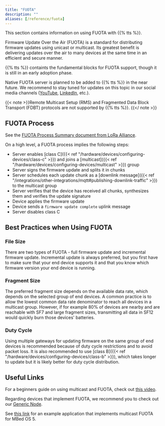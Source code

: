 ```yaml
---
title: "FUOTA"
description: ""
aliases: [/reference/fuota]
---
```


This section contains information on using FUOTA with {{% tts %}}.

<!--more-->

Firmware Update Over the Air (FUOTA) is a standard for distributing firmware updates using unicast or multicast. Its greatest benefit is delivering updates over the air to many devices at the same time in an efficient and secure manner.

{{% tts %}} containts the fundamental blocks for FUOTA support, though it is still in an early adoption phase.

Native FUOTA server is planned to be added to {{% tts %}} in the near future. We recommend to stay tuned for updates on this topic in our social media channels ([YouTube](https://www.youtube.com/c/TheThingsNetworkCommunity), [LinkedIn](https://www.linkedin.com/company/the-things-network/), etc.).

{{< note >}}Remote Multicast Setup (RMS) and Fragmented Data Block Transport (FDBT) protocols are not supported by {{% tts %}}. {{</ note >}}

## FUOTA Process

See the [FUOTA Process Summary document from LoRa Alliance](https://lora-alliance.org/wp-content/uploads/2020/11/tr002-fuota_process_summary-v1.0.0.pdf).

On a high level, a FUOTA process implies the following steps:

- Server enables [class C]({{< ref "/hardware/devices/configuring-devices/class-c" >}}) and joins a [multicast]({{< ref "/hardware/devices/configuring-devices/multicast" >}}) group
- Server signs the firmware update and splits it in chunks
- Server schedules each update chunk as a [downlink message]({{< ref "/integrations/other-integrations/mqtt#publishing-downlink-traffic" >}}) to the multicast group
- Server verifies that the device has received all chunks, synthesizes them and verifies the update signature
- Device applies the firmware update
- Device sends a `firmware update complete` uplink message
- Server disables class C

## Best Practices when Using FUOTA

### File Size

There are two types of FUOTA - full firmware update and incremental firmware update. Incremental update is always preferred, but you first have to make sure that your end device supports it and that you know which firmware version your end device is running.

### Fragment Size

The preferred fragment size depends on the available data rate, which depends on the selected group of end devices. A common practice is to allow the lowest common data rate denominator to reach all devices in a multicast group. However, if for example 80% of devices are nearby and are reachable with SF7 and large fragment sizes, transmitting all data in SF12 would quickly burn those devices' batteries.

### Duty Cycle

Using multiple gateways for updating firmware on the same group of end devices is recommended because of duty cycle restrictions and to avoid packet loss. It is also recommended to use [class B]({{< ref "/hardware/devices/configuring-devices/class-b" >}}), which takes longer to update but it is likely better for duty cycle distribution.

## Useful Links

For a beginners guide on using multicast and FUOTA, check out [this video](https://www.youtube.com/watch?v=UIF5cOpLZxE).

Regarding devices that implement FUOTA, we recommend you to check out our [Generic Node](https://www.genericnode.com/docs/).

See [this link](https://github.com/ARMmbed/mbed-os-example-lorawan-fuota) for an example application that implements multicast FUOTA for MBed OS 5.
